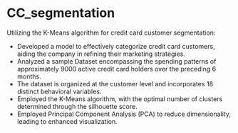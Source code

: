 # CC_segmentation
Utilizing the K-Means algorithm for credit card customer segmentation:

* Developed a model to effectively categorize credit card customers, aiding the company in refining their marketing strategies.
* Analyzed a sample Dataset encompassing the spending patterns of approximately 9000 active credit card holders over the preceding 6 months.
* The dataset is organized at the customer level and incorporates 18 distinct behavioral variables.
* Employed the K-Means algorithm, with the optimal number of clusters determined through the silhouette score.
* Employed Principal Component Analysis (PCA) to reduce dimensionality, leading to enhanced visualization.
